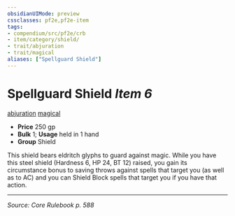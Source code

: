 ```yaml
---
obsidianUIMode: preview
cssclasses: pf2e,pf2e-item
tags:
- compendium/src/pf2e/crb
- item/category/shield/
- trait/abjuration
- trait/magical
aliases: ["Spellguard Shield"]
---
```

# Spellguard Shield *Item 6*  
[abjuration](rules/traits/abjuration.md "Abjuration School Trait")  [magical](rules/traits/magical.md "Magical Item Trait")  

- **Price** 250 gp
- **Bulk** 1; **Usage** held in 1 hand
- **Group** Shield 

This shield bears eldritch glyphs to guard against magic. While you have this steel shield (Hardness 6, HP 24, BT 12) raised, you gain its circumstance bonus to saving throws against spells that target you (as well as to AC) and you can Shield Block spells that target you if you have that action.


---
*Source: Core Rulebook p. 588*